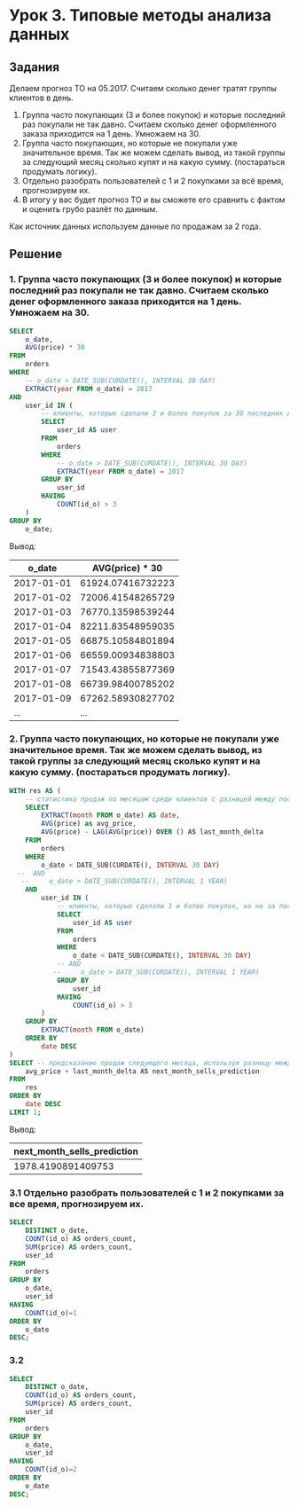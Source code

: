# Урок 3. Типовые методы анализа данных

## Задания

Делаем прогноз ТО на 05.2017. Считаем сколько денег тратят группы клиентов в день.

1. Группа часто покупающих (3 и более покупок) и которые последний раз покупали не так давно. Считаем сколько денег оформленного заказа приходится на 1 день. Умножаем на 30.
2. Группа часто покупающих, но которые не покупали уже значительное время. Так же можем сделать вывод, из такой группы за следующий месяц сколько купят и на какую сумму. (постараться продумать логику).
3. Отдельно разобрать пользователей с 1 и 2 покупками за всё время, прогнозируем их.
4. В итогу у вас будет прогноз ТО и вы сможете его сравнить с фактом и оценить грубо разлёт по данным. 

Как источник данных используем данные по продажам за 2 года.

## Решение

### 1. Группа часто покупающих (3 и более покупок) и которые последний раз покупали не так давно. Считаем сколько денег оформленного заказа приходится на 1 день. Умножаем на 30.

```SQL
SELECT
    o_date,
    AVG(price) * 30
FROM
    orders
WHERE
    -- o_date > DATE_SUB(CURDATE(), INTERVAL 30 DAY)
    EXTRACT(year FROM o_date) = 2017
AND
    user_id IN ( 
        -- клиенты, которые сделали 3 и более покупок за 30 последних дней
        SELECT
            user_id AS user
        FROM
            orders
        WHERE
            -- o_date > DATE_SUB(CURDATE(), INTERVAL 30 DAY)
            EXTRACT(year FROM o_date) = 2017
        GROUP BY
            user_id
        HAVING 
            COUNT(id_o) > 3
    )
GROUP BY
    o_date;
```

Вывод:

| o_date     | AVG(price) * 30    |
|------------|--------------------|
| 2017-01-01 |  61924.07416732223 |
| 2017-01-02 |  72006.41548265729 |
| 2017-01-03 |  76770.13598539244 |
| 2017-01-04 |  82211.83548959035 |
| 2017-01-05 |  66875.10584801894 |
| 2017-01-06 |  66559.00934838803 |
| 2017-01-07 |  71543.43855877369 |
| 2017-01-08 |  66739.98400785202 |
| 2017-01-09 |  67262.58930827702 |
|        ... |                ... |



### 2. Группа часто покупающих, но которые не покупали уже значительное время. Так же можем сделать вывод, из такой группы за следующий месяц сколько купят и на какую сумму. (постараться продумать логику).

```SQL
WITH res AS (
    -- статистика продаж по месяцам среди клиентов с разницей между последними суммами, чтобы сделать прогноз
    SELECT
        EXTRACT(month FROM o_date) AS date,
        AVG(price) as avg_price,
        AVG(price) - LAG(AVG(price)) OVER () AS last_month_delta
    FROM
        orders
    WHERE
        o_date < DATE_SUB(CURDATE(), INTERVAL 30 DAY)
  --  AND
   --     o_date > DATE_SUB(CURDATE(), INTERVAL 1 YEAR)
    AND
        user_id IN ( 
            -- клиенты, которые сделали 3 и более покупок, но не за последние 30 дней
            SELECT
                user_id AS user
            FROM
                orders
            WHERE
                o_date < DATE_SUB(CURDATE(), INTERVAL 30 DAY)
            -- AND
           --     o_date > DATE_SUB(CURDATE(), INTERVAL 1 YEAR)
            GROUP BY
                user_id
            HAVING 
                COUNT(id_o) > 3
        )
    GROUP BY
        EXTRACT(month FROM o_date)
    ORDER BY
        date DESC
)
SELECT -- предсказание продаж следующего месяца, используя разницу между двумя предыдущими. Предполагаем, что тренд сохранится как по нарпавлению, так и по силе.
    avg_price + last_month_delta AS next_month_sells_prediction
FROM
    res
ORDER BY
    date DESC
LIMIT 1;
```

Вывод:

| next_month_sells_prediction |
|-----------------------------|
|          1978.4190891409753 |

### 3.1 Отдельно разобрать пользователей с 1 и 2 покупками за все время, прогнозируем их.

```SQL
SELECT
    DISTINCT o_date,
    COUNT(id_o) AS orders_count,
    SUM(price) AS orders_count,
    user_id
FROM
    orders 
GROUP BY
    o_date,
    user_id 
HAVING
    COUNT(id_o)=1
ORDER BY 
    o_date 
DESC;
```

### 3.2

```SQL
SELECT
    DISTINCT o_date,
    COUNT(id_o) AS orders_count,
    SUM(price) AS orders_count,
    user_id
FROM
    orders 
GROUP BY
    o_date,
    user_id 
HAVING
    COUNT(id_o)=2
ORDER BY 
    o_date 
DESC;
```
